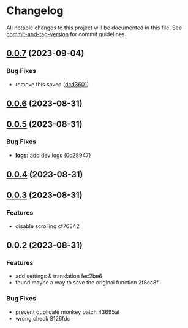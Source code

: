 # Changelog

All notable changes to this project will be documented in this file. See [commit-and-tag-version](https://github.com/absolute-version/commit-and-tag-version) for commit guidelines.

## [0.0.7](https://github.com/Lisandra-dev/obsidian-canvas-lock-camera/compare/0.0.6...0.0.7) (2023-09-04)


### Bug Fixes

* remove this.saved ([dcd3601](https://github.com/Lisandra-dev/obsidian-canvas-lock-camera/commit/dcd3601bdcd9baa3d36a9e0608126dbdeb940a75))

## [0.0.6](https://github.com/Lisandra-dev/obsidian-canvas-lock-camera/compare/0.0.5...0.0.6) (2023-08-31)

## [0.0.5](https://github.com/Lisandra-dev/obsidian-canvas-lock-camera/compare/0.0.4...0.0.5) (2023-08-31)


### Bug Fixes

* **logs:** add dev logs ([0c28947](https://github.com/Lisandra-dev/obsidian-canvas-lock-camera/commit/0c28947f6595d407ebdb77de0ee63883cd4a1ee2))

## [0.0.4](///compare/0.0.3...0.0.4) (2023-08-31)

## [0.0.3](///compare/0.0.2...0.0.3) (2023-08-31)


### Features

* disable scrolling cf76842

## 0.0.2 (2023-08-31)


### Features

* add settings & translation fec2be6
* found maybe a way to save the original function 2f8ca8f


### Bug Fixes

* prevent duplicate monkey patch 43695af
* wrong check 8126fdc
